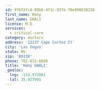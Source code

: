 ```yaml
---
id: 976f2fc4-89b6-4f3c-937e-70e090b38238
first_name: Hany
last_name: GHALI
license: M.D.
services:
  - critical-care
category: doctors
address: '12237 Cape Cortez Ct'
city: 'Las Vegas'
state: NV
zip: '89138'
phone: 702-815-6688
title: 'Hany GHALI'
_geoloc:
  lng: -114.972061
  lat: 35.927901
---
```

